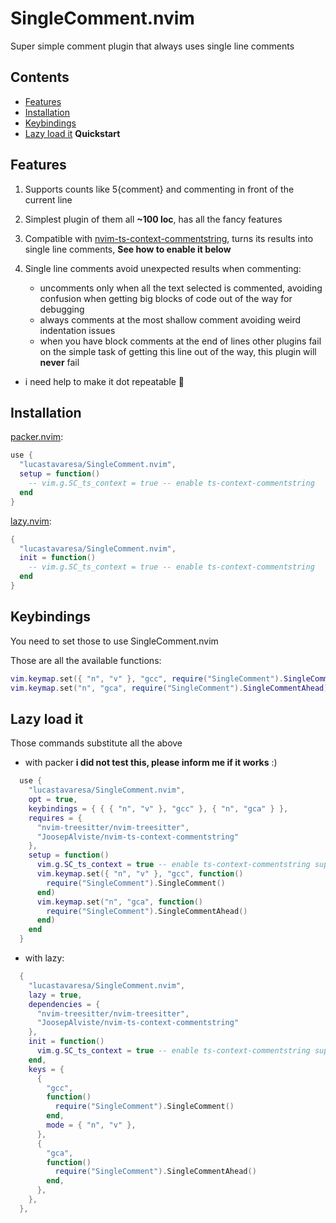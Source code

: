 # SingleComment.nvim

Super simple comment plugin that always uses single line comments

## Contents

- [Features](#features)
- [Installation](#installation)
- [Keybindings](#keybindings)
- [Lazy load it](#lazy-load-it) **Quickstart**

## Features

1. Supports counts like 5{comment} and commenting in front of the current line

2. Simplest plugin of them all **~100 loc**, has all the fancy features

3. Compatible with [nvim-ts-context-commentstring](https://github.com/JoosepAlviste/nvim-ts-context-commentstring), turns its results into single line comments,
   **See how to enable it below**

4. Single line comments avoid unexpected results when commenting:
   - uncomments only when all the text selected is commented, avoiding confusion
     when getting big blocks of code out of the way for debugging
   - always comments at the most shallow comment avoiding weird indentation
     issues
   - when you have block comments at the end of lines other plugins fail on
     the simple task of getting this line out of the way, this plugin will **never** fail

- i need help to make it dot repeatable 🥺

## Installation

[packer.nvim](https://github.com/wbthomason/packer.nvim):

```lua
use {
  "lucastavaresa/SingleComment.nvim",
  setup = function()
    -- vim.g.SC_ts_context = true -- enable ts-context-commentstring
  end
}
```

[lazy.nvim](https://github.com/folke/lazy.nvim):

```lua
{
  "lucastavaresa/SingleComment.nvim",
  init = function()
    -- vim.g.SC_ts_context = true -- enable ts-context-commentstring
  end
}
```

## Keybindings

You need to set those to use SingleComment.nvim

Those are all the available functions:

```lua
vim.keymap.set({ "n", "v" }, "gcc", require("SingleComment").SingleComment)
vim.keymap.set("n", "gca", require("SingleComment").SingleCommentAhead)
```

## Lazy load it

Those commands substitute all the above

- with packer **i did not test this, please inform me if it works** :)

```lua
  use {
    "lucastavaresa/SingleComment.nvim",
    opt = true,
    keybindings = { { { "n", "v" }, "gcc" }, { "n", "gca" } },
    requires = {
      "nvim-treesitter/nvim-treesitter",
      "JoosepAlviste/nvim-ts-context-commentstring"
    },
    setup = function()
      vim.g.SC_ts_context = true -- enable ts-context-commentstring support
      vim.keymap.set({ "n", "v" }, "gcc", function()
        require("SingleComment").SingleComment()
      end)
      vim.keymap.set("n", "gca", function()
        require("SingleComment").SingleCommentAhead()
      end)
    end
  }
```

- with lazy:

```lua
  {
    "lucastavaresa/SingleComment.nvim",
    lazy = true,
    dependencies = {
      "nvim-treesitter/nvim-treesitter",
      "JoosepAlviste/nvim-ts-context-commentstring"
    },
    init = function()
      vim.g.SC_ts_context = true -- enable ts-context-commentstring support
    end,
    keys = {
      {
        "gcc",
        function()
          require("SingleComment").SingleComment()
        end,
        mode = { "n", "v" },
      },
      {
        "gca",
        function()
          require("SingleComment").SingleCommentAhead()
        end,
      },
    },
  },
```
